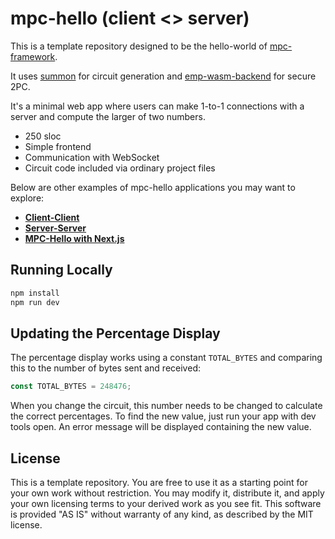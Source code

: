 # mpc-hello (client <> server)

This is a template repository designed to be the hello-world of
[mpc-framework](https://github.com/voltrevo/mpc-framework).

It uses [summon](https://github.com/voltrevo/summon) for circuit generation and
[emp-wasm-backend](https://github.com/voltrevo/emp-wasm-backend) for secure 2PC.

It's a minimal web app where users can make 1-to-1 connections with a server and
compute the larger of two numbers.

- 250 sloc
- Simple frontend
- Communication with WebSocket
- Circuit code included via ordinary project files

Below are other examples of mpc-hello applications you may want to explore:

- [**Client-Client**](../client-client)
- [**Server-Server**](../server-server)
- [**MPC-Hello with Next.js**](../server-server)

## Running Locally

```sh
npm install
npm run dev
```

## Updating the Percentage Display

The percentage display works using a constant `TOTAL_BYTES` and comparing this
to the number of bytes sent and received:

```ts
const TOTAL_BYTES = 248476;
```

When you change the circuit, this number needs to be changed to calculate the
correct percentages. To find the new value, just run your app with dev tools
open. An error message will be displayed containing the new value.

## License

This is a template repository. You are free to use it as a starting point for
your own work without restriction. You may modify it, distribute it, and apply
your own licensing terms to your derived work as you see fit. This software is
provided "AS IS" without warranty of any kind, as described by the MIT license.
